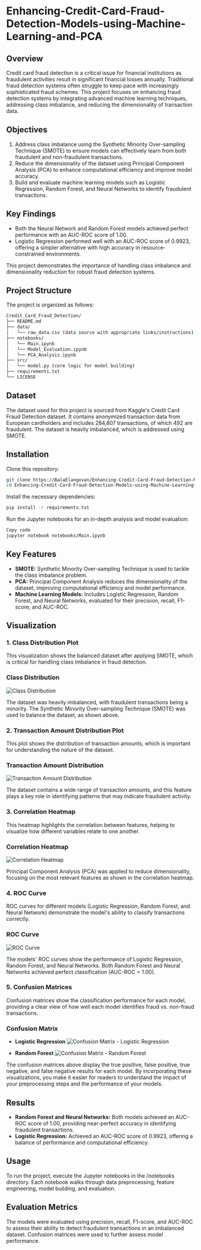 # Enhancing-Credit-Card-Fraud-Detection-Models-using-Machine-Learning-and-PCA

## Overview
Credit card fraud detection is a critical issue for financial institutions as fraudulent activities result in significant financial losses annually. Traditional fraud detection systems often struggle to keep pace with increasingly sophisticated fraud schemes. This project focuses on enhancing fraud detection systems by integrating advanced machine learning techniques, addressing class imbalance, and reducing the dimensionality of transaction data.

## Objectives
1. Address class imbalance using the Synthetic Minority Over-sampling Technique (SMOTE) to ensure models can effectively learn from both fraudulent and non-fraudulent transactions.
2. Reduce the dimensionality of the dataset using Principal Component Analysis (PCA) to enhance computational efficiency and improve model accuracy.
3. Build and evaluate machine learning models such as Logistic Regression, Random Forest, and Neural Networks to identify fraudulent transactions.

## Key Findings
- Both the Neural Network and Random Forest models achieved perfect performance with an AUC-ROC score of 1.00.
- Logistic Regression performed well with an AUC-ROC score of 0.9923, offering a simpler alternative with high accuracy in resource-constrained environments.

This project demonstrates the importance of handling class imbalance and dimensionality reduction for robust fraud detection systems.

## Project Structure
The project is organized as follows:

```bash
Credit_Card_Fraud_Detection/
├── README.md
├── data/
│   └── raw_data.csv (data source with appropriate links/instructions)
├── notebooks/
│   └── Main.ipynb
│   └── Model_Evaluation.ipynb
│   └── PCA_Analysis.ipynb
├── src/
│   └── model.py (core logic for model building)
├── requirements.txt
└── LICENSE
```

## Dataset
The dataset used for this project is sourced from Kaggle's Credit Card Fraud Detection dataset. It contains anonymized transaction data from European cardholders and includes 284,807 transactions, of which 492 are fraudulent. The dataset is heavily imbalanced, which is addressed using SMOTE.

## Installation

Clone this repository:
```bash
git clone https://BalaElangovan/Enhancing-Credit-Card-Fraud-Detection-Models-using-Machine-Learning-and-PCA.git
cd Enhancing-Credit-Card-Fraud-Detection-Models-using-Machine-Learning-and-PCA
```

Install the necessary dependencies:

```bash
pip install -r requirements.txt
```

Run the Jupyter notebooks for an in-depth analysis and model evaluation:

```bash
Copy code
jupyter notebook notebooks/Main.ipynb
```

## Key Features
- **SMOTE:** Synthetic Minority Over-sampling Technique is used to tackle the class imbalance problem.
- **PCA:** Principal Component Analysis reduces the dimensionality of the dataset, improving computational efficiency and model performance.
- **Machine Learning Models:** Includes Logistic Regression, Random Forest, and Neural Networks, evaluated for their precision, recall, F1-score, and AUC-ROC.

## Visualization
### 1. Class Distribution Plot
This visualization shows the balanced dataset after applying SMOTE, which is critical for handling class imbalance in fraud detection.

### Class Distribution
![Class Distribution](https://github.com/BalaElangovan/Enhancing-Credit-Card-Fraud-Detection-Models-using-Machine-Learning-and-PCA/blob/main/charts/4.png)

The dataset was heavily imbalanced, with fraudulent transactions being a minority. The Synthetic Minority Over-sampling Technique (SMOTE) was used to balance the dataset, as shown above.

### 2. Transaction Amount Distribution Plot
This plot shows the distribution of transaction amounts, which is important for understanding the nature of the dataset.

### Transaction Amount Distribution
![Transaction Amount Distribution](https://github.com/BalaElangovan/Enhancing-Credit-Card-Fraud-Detection-Models-using-Machine-Learning-and-PCA/blob/main/charts/5.png)

The dataset contains a wide range of transaction amounts, and this feature plays a key role in identifying patterns that may indicate fraudulent activity.

### 3. Correlation Heatmap
This heatmap highlights the correlation between features, helping to visualize how different variables relate to one another.

### Correlation Heatmap
![Correlation Heatmap](https://github.com/BalaElangovan/Enhancing-Credit-Card-Fraud-Detection-Models-using-Machine-Learning-and-PCA/blob/main/charts/6.png)

Principal Component Analysis (PCA) was applied to reduce dimensionality, focusing on the most relevant features as shown in the correlation heatmap.

### 4. ROC Curve
ROC curves for different models (Logistic Regression, Random Forest, and Neural Network) demonstrate the model's ability to classify transactions correctly.

### ROC Curve
![ROC Curve](https://github.com/BalaElangovan/Enhancing-Credit-Card-Fraud-Detection-Models-using-Machine-Learning-and-PCA/blob/main/charts/10.png)

The models' ROC curves show the performance of Logistic Regression, Random Forest, and Neural Networks. Both Random Forest and Neural Networks achieved perfect classification (AUC-ROC = 1.00).

### 5. Confusion Matrices
Confusion matrices show the classification performance for each model, providing a clear view of how well each model identifies fraud vs. non-fraud transactions.

### Confusion Matrix
- **Logistic Regression**
![Confusion Matrix - Logistic Regression](https://github.com/BalaElangovan/Enhancing-Credit-Card-Fraud-Detection-Models-using-Machine-Learning-and-PCA/blob/main/charts/11.png)

- **Random Forest**
![Confusion Matrix - Random Forest](https://github.com/BalaElangovan/Enhancing-Credit-Card-Fraud-Detection-Models-using-Machine-Learning-and-PCA/blob/main/charts/12.png)

The confusion matrices above display the true positive, false positive, true negative, and false negative results for each model.
By incorporating these visualizations, you make it easier for readers to understand the impact of your preprocessing steps and the performance of your models.

## Results
- **Random Forest and Neural Networks:** Both models achieved an AUC-ROC score of 1.00, providing near-perfect accuracy in identifying fraudulent transactions.
- **Logistic Regression:** Achieved an AUC-ROC score of 0.9923, offering a balance of performance and computational efficiency.

## Usage
To run the project, execute the Jupyter notebooks in the /notebooks directory. Each notebook walks through data preprocessing, feature engineering, model building, and evaluation.

## Evaluation Metrics
The models were evaluated using precision, recall, F1-score, and AUC-ROC to assess their ability to detect fraudulent transactions in an imbalanced dataset. Confusion matrices were used to further assess model performance.
